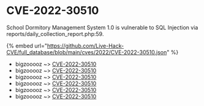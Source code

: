 # CVE-2022-30510

School Dormitory Management System 1.0 is vulnerable to SQL Injection via reports/daily_collection_report.php:59.

{% embed url="https://github.com/Live-Hack-CVE/full_database/blob/main/cves/2022/CVE-2022-30510.json" %}


* bigzooooz ~> [CVE-2022-30510](https://www.alice-snow.ru/2022/database/cve-2022-30510/cve-2022-30510-bigzooooz)
* bigzooooz ~> [CVE-2022-30510](https://www.alice-snow.ru/2022/database/cve-2022-30510/cve-2022-30510-bigzooooz)
* bigzooooz ~> [CVE-2022-30510](https://www.alice-snow.ru/2022/database/cve-2022-30510/cve-2022-30510-bigzooooz)
* bigzooooz ~> [CVE-2022-30510](https://www.alice-snow.ru/2022/database/cve-2022-30510/cve-2022-30510-bigzooooz)
* bigzooooz ~> [CVE-2022-30510](https://www.alice-snow.ru/2022/database/cve-2022-30510/cve-2022-30510-bigzooooz)
* bigzooooz ~> [CVE-2022-30510](https://www.alice-snow.ru/2022/database/cve-2022-30510/cve-2022-30510-bigzooooz)